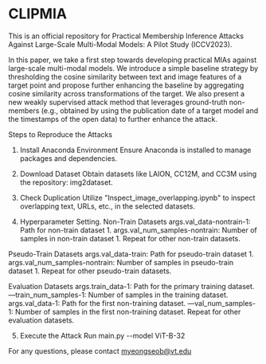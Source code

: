 # CLIPMIA
This is an official repository for Practical Membership Inference Attacks Against Large-Scale Multi-Modal Models: A Pilot Study (ICCV2023).

In this paper, we take a first step towards developing practical MIAs against large-scale multi-modal models.
We introduce a simple baseline strategy by thresholding the cosine similarity between text and image features of a target point and propose further enhancing the baseline by aggregating
cosine similarity across transformations of the target. We also present a new weakly supervised attack method that leverages ground-truth non-members (e.g., obtained by using the publication date of a target model and the timestamps of the open data) to further enhance the attack.

Steps to Reproduce the Attacks
1. Install Anaconda Environment
Ensure Anaconda is installed to manage packages and dependencies.

2. Download Dataset
Obtain datasets like LAION, CC12M, and CC3M using the repository: img2dataset.

3. Check Duplication
Utilize "Inspect_image_overlapping.ipynb" to inspect overlapping text, URLs, etc., in the selected datasets.

4. Hyperparameter Setting.
Non-Train Datasets
args.val_data-nontrain-1: Path for non-train dataset 1.
args.val_num_samples-nontrain: Number of samples in non-train dataset 1.
Repeat for other non-train datasets.

Pseudo-Train Datasets
args.val_data-train: Path for pseudo-train dataset 1.
args.val_num_samples-nontrain: Number of samples in pseudo-train dataset 1.
Repeat for other pseudo-train datasets.

Evaluation Datasets
args.train_data-1: Path for the primary training dataset.
—train_num_samples-1: Number of samples in the training dataset.
args.val_data-1: Path for the first non-training dataset.
—val_num_samples-1: Number of samples in the first non-training dataset.
Repeat for other evaluation datasets.

5. Execute the Attack
Run main.py --model ViT-B-32

For any questions, please contact myeongseob@vt.edu
